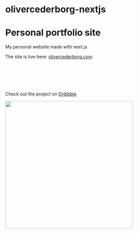 # olivercederborg-nextjs
<h1>Personal portfolio site</h1>
<p>My personal website made with next.js</p>
<p>The site is live here: <a href="https://olivercederborg.com">olivercederborg.com</a></p>


<p style="margin-top: 100px">Check out the project on <a href="https://dribbble.com/shots/14532125-Personal-Website">Dribbble</a></p>
<img src="https://cdn.dribbble.com/users/1858541/screenshots/14532125/media/e3ef16a597cb3a1000914d7fe9d70b77.png?compress=1&resize=1600x1200" width="400" style="display: block">
